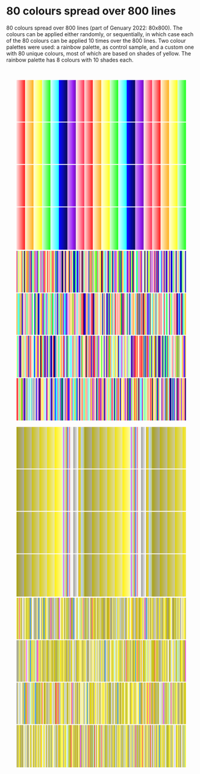 # 80 colours spread over 800 lines

80 colours spread over 800 lines (part of Genuary 2022: 80x800). The colours can be applied either randomly, or sequentially, in which case each of the 80 colours can be applied 10 times over the 800 lines. Two colour palettes were used: a rainbow palette, as control sample, and a custom one with 80 unique colours, most of which are based on shades of yellow. The rainbow palette has 8 colours with 10 shades each.

</br>
<p align="center">
  <img src="images/80x800-092.png" width="450px"/>
  <img src="images/80x800-177.png" width="450px"/>
</p>

<p align="center">
  <img src="images/80x800-261.png" width="450px"/>
  <img src="images/80x800-060.png" width="450px"/>
</p>
